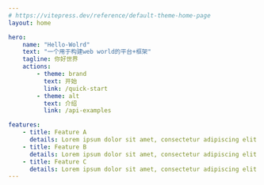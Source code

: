 ```yaml
---
# https://vitepress.dev/reference/default-theme-home-page
layout: home

hero:
    name: "Hello-Wolrd"
    text: "一个用于构建web world的平台+框架"
    tagline: 你好世界
    actions:
        - theme: brand
          text: 开始
          link: /quick-start
        - theme: alt
          text: 介绍
          link: /api-examples

features:
    - title: Feature A
      details: Lorem ipsum dolor sit amet, consectetur adipiscing elit
    - title: Feature B
      details: Lorem ipsum dolor sit amet, consectetur adipiscing elit
    - title: Feature C
      details: Lorem ipsum dolor sit amet, consectetur adipiscing elit
---
```

